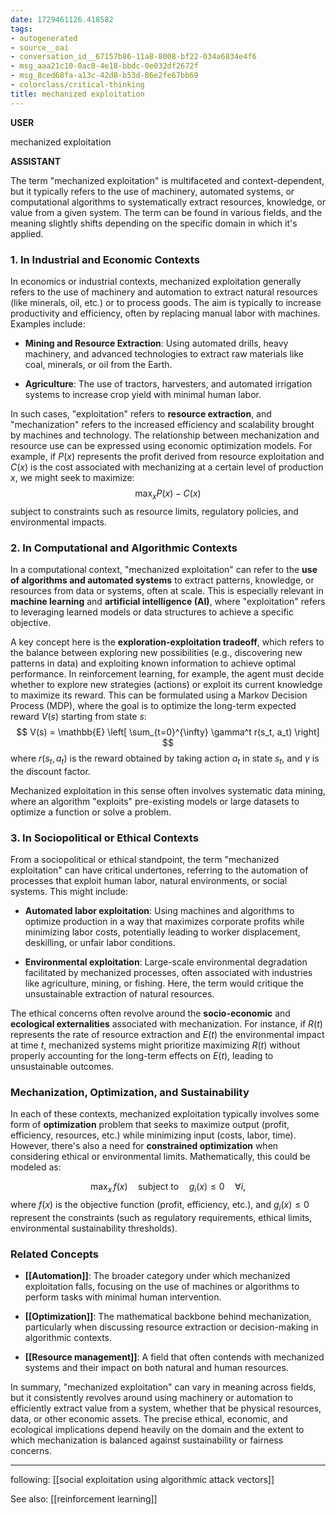 ```yaml
---
date: 1729461126.418582
tags:
- autogenerated
- source__oai
- conversation_id__67157b86-11a8-8008-bf22-034a6834e4f6
- msg_aaa21c10-0ac8-4e18-bbdc-0e032df2672f
- msg_8ced68fa-a13c-42d8-b53d-86e2fe67bb69
- colorclass/critical-thinking
title: mechanized exploitation
---
```


**USER**

mechanized exploitation


**ASSISTANT**

The term "mechanized exploitation" is multifaceted and context-dependent, but it typically refers to the use of machinery, automated systems, or computational algorithms to systematically extract resources, knowledge, or value from a given system. The term can be found in various fields, and the meaning slightly shifts depending on the specific domain in which it's applied.

### 1. **In Industrial and Economic Contexts**
In economics or industrial contexts, mechanized exploitation generally refers to the use of machinery and automation to extract natural resources (like minerals, oil, etc.) or to process goods. The aim is typically to increase productivity and efficiency, often by replacing manual labor with machines. Examples include:

- **Mining and Resource Extraction**: Using automated drills, heavy machinery, and advanced technologies to extract raw materials like coal, minerals, or oil from the Earth.
  
- **Agriculture**: The use of tractors, harvesters, and automated irrigation systems to increase crop yield with minimal human labor.

In such cases, "exploitation" refers to **resource extraction**, and "mechanization" refers to the increased efficiency and scalability brought by machines and technology. The relationship between mechanization and resource use can be expressed using economic optimization models. For example, if $P(x)$ represents the profit derived from resource exploitation and $C(x)$ is the cost associated with mechanizing at a certain level of production $x$, we might seek to maximize:
$$ \max_x P(x) - C(x) $$
subject to constraints such as resource limits, regulatory policies, and environmental impacts.

### 2. **In Computational and Algorithmic Contexts**
In a computational context, "mechanized exploitation" can refer to the **use of algorithms and automated systems** to extract patterns, knowledge, or resources from data or systems, often at scale. This is especially relevant in **machine learning** and **artificial intelligence (AI)**, where "exploitation" refers to leveraging learned models or data structures to achieve a specific objective.

A key concept here is the **exploration-exploitation tradeoff**, which refers to the balance between exploring new possibilities (e.g., discovering new patterns in data) and exploiting known information to achieve optimal performance. In reinforcement learning, for example, the agent must decide whether to explore new strategies (actions) or exploit its current knowledge to maximize its reward. This can be formulated using a Markov Decision Process (MDP), where the goal is to optimize the long-term expected reward $V(s)$ starting from state $s$:
$$ V(s) = \mathbb{E} \left[ \sum_{t=0}^{\infty} \gamma^t r(s_t, a_t) \right] $$
where $r(s_t, a_t)$ is the reward obtained by taking action $a_t$ in state $s_t$, and $\gamma$ is the discount factor. 

Mechanized exploitation in this sense often involves systematic data mining, where an algorithm "exploits" pre-existing models or large datasets to optimize a function or solve a problem.

### 3. **In Sociopolitical or Ethical Contexts**
From a sociopolitical or ethical standpoint, the term "mechanized exploitation" can have critical undertones, referring to the automation of processes that exploit human labor, natural environments, or social systems. This might include:

- **Automated labor exploitation**: Using machines and algorithms to optimize production in a way that maximizes corporate profits while minimizing labor costs, potentially leading to worker displacement, deskilling, or unfair labor conditions.
  
- **Environmental exploitation**: Large-scale environmental degradation facilitated by mechanized processes, often associated with industries like agriculture, mining, or fishing. Here, the term would critique the unsustainable extraction of natural resources.

The ethical concerns often revolve around the **socio-economic** and **ecological externalities** associated with mechanization. For instance, if $R(t)$ represents the rate of resource extraction and $E(t)$ the environmental impact at time $t$, mechanized systems might prioritize maximizing $R(t)$ without properly accounting for the long-term effects on $E(t)$, leading to unsustainable outcomes.

### Mechanization, Optimization, and Sustainability
In each of these contexts, mechanized exploitation typically involves some form of **optimization** problem that seeks to maximize output (profit, efficiency, resources, etc.) while minimizing input (costs, labor, time). However, there's also a need for **constrained optimization** when considering ethical or environmental limits. Mathematically, this could be modeled as:

$$
\max_x \, f(x) \quad \text{subject to} \quad g_i(x) \leq 0 \quad \forall i,
$$
where $f(x)$ is the objective function (profit, efficiency, etc.), and $g_i(x) \leq 0$ represent the constraints (such as regulatory requirements, ethical limits, environmental sustainability thresholds).

### Related Concepts
- **[[Automation]]**: The broader category under which mechanized exploitation falls, focusing on the use of machines or algorithms to perform tasks with minimal human intervention.
  
- **[[Optimization]]**: The mathematical backbone behind mechanization, particularly when discussing resource extraction or decision-making in algorithmic contexts.

- **[[Resource management]]**: A field that often contends with mechanized systems and their impact on both natural and human resources.

In summary, "mechanized exploitation" can vary in meaning across fields, but it consistently revolves around using machinery or automation to efficiently extract value from a system, whether that be physical resources, data, or other economic assets. The precise ethical, economic, and ecological implications depend heavily on the domain and the extent to which mechanization is balanced against sustainability or fairness concerns.


---


following: [[social exploitation using algorithmic attack vectors]]

See also: [[reinforcement learning]]